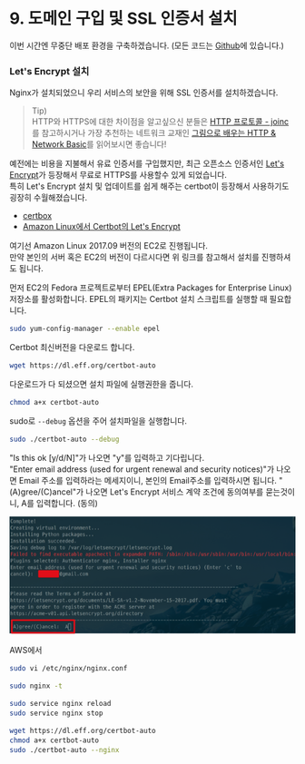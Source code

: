# 9. 도메인 구입 및 SSL 인증서 설치

이번 시간엔 무중단 배포 환경을 구축하겠습니다.
(모든 코드는 [Github](https://github.com/jojoldu/springboot-webservice/tree/feature/9)에 있습니다.)  



### Let's Encrypt 설치

Nginx가 설치되었으니 우리 서비스의 보안을 위해 SSL 인증서를 설치하겠습니다. 

> Tip)  
HTTP와 HTTPS에 대한 차이점을 알고싶으신 분들은 [HTTP 프로토콜 - joinc](https://www.joinc.co.kr/w/Site/Network_Programing/AdvancedComm/HTTP#s-5.)를 참고하시거나 가장 추천하는 네트워크 교재인 [그림으로 배우는 HTTP & Network Basic](http://www.kyobobook.co.kr/product/detailViewKor.laf?barcode=9788931447897)를 읽어보시면  좋습니다!

예전에는 비용을 지불해서 유료 인증서를 구입했지만, 최근 오픈소스 인증서인 [Let's Encrypt](https://blog.outsider.ne.kr/1178)가 등장해서 무료로 HTTPS를 사용할수 있게 되었습니다.  
특히 Let's Encrypt 설치 및 업데이트를 쉽게 해주는 certbot이 등장해서 사용하기도 굉장히 수월해졌습니다.  

* [certbox](https://certbot.eff.org/#centosrhel6-nginx)
* [Amazon Linux에서 Certbot의 Let's Encrypt](https://docs.aws.amazon.com/ko_kr/AWSEC2/latest/UserGuide/SSL-on-an-instance.html#letsencrypt)

여기선 Amazon Linux 2017.09 버전의 EC2로 진행됩니다.  
만약 본인의 서버 혹은 EC2의 버전이 다르시다면 위 링크를 참고해서 설치를 진행하셔도 됩니다.  
  
먼저 EC2의 Fedora 프로젝트로부터 EPEL(Extra Packages for Enterprise Linux) 저장소를 활성화합니다. EPEL의 패키지는 Certbot 설치 스크립트를 실행할 때 필요합니다.

```bash
sudo yum-config-manager --enable epel
```

Certbot 최신버전을 다운로드 합니다.

```bash
wget https://dl.eff.org/certbot-auto
```

다운로드가 다 되셨으면 설치 파일에 실행권한을 줍니다.

```bash
chmod a+x certbot-auto
```

sudo로 ```--debug``` 옵션을 주어 설치파일을 실행합니다.

```bash
sudo ./certbot-auto --debug
```

"Is this ok [y/d/N]"가 나오면 "y"를 입력하고 기다립니다.  
"Enter email address (used for urgent renewal and security notices)"가 나오면 Email 주소를 입력하라는 메세지이니, 본인의 Email주소를 입력하시면 됩니다.
"(A)gree/(C)ancel"가 나오면 Let's Encrypt 서비스 계약 조건에 동의여부를 묻는것이니, A를 입력합니다. (동의)  

![ssl1](./images/9/ssl1.png)

AWS에서

```bash
sudo vi /etc/nginx/nginx.conf
```

```bash
sudo nginx -t
```

```bash
sudo service nginx reload
sudo service nginx stop
```

```bash
wget https://dl.eff.org/certbot-auto
chmod a+x certbot-auto
sudo ./certbot-auto --nginx
```

